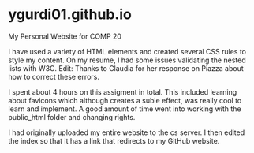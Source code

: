 # ygurdi01.github.io
My Personal Website for COMP 20

I have used a variety of HTML elements and created several CSS rules to style my content.
On my resume, I had some issues validating the nested lists with W3C.
Edit: Thanks to Claudia for her response on Piazza about how to correct these errors.

I spent about 4 hours on this assigment in total.
This included learning about favicons which although creates a suble effect, was really cool to learn and implement.
A good amount of time went into working with the public_html folder and changing rights. 

I had originally uploaded my entire website to the cs server. I then edited the index so that it has a link
that redirects to my GitHub website. 


